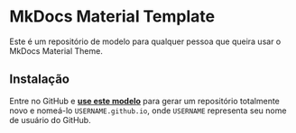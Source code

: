 [use-template]: https://github.com/fconhkd/mkdocs-material-template/generate

# MkDocs Material Template
Este é um repositório de modelo para qualquer pessoa que queira usar o MkDocs Material Theme.

## Instalação

Entre no GitHub e [**use este modelo**][use-template] para gerar um repositório totalmente novo e nomeá-lo `USERNAME.github.io`, onde `USERNAME` representa seu nome de usuário do GitHub.
